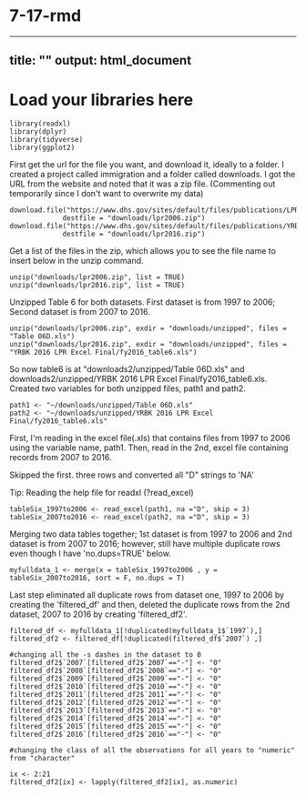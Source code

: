 # 7-17-rmd

---
title: ""
output: html_document
---

# Load your libraries here

```{r}
library(readxl)
library(dplyr)
library(tidyverse)
library(ggplot2)
```

First get the url for the file you want, and download it, ideally to a folder. I created a project called immigration and a folder called downloads. I got the URL from the website and noted that it was a zip file. (Commenting out temporarily since I don't want to overwrite my data)

```{r}
download.file("https://www.dhs.gov/sites/default/files/publications/LPR2006_0.zip",
             destfile = "downloads/lpr2006.zip")
download.file("https://www.dhs.gov/sites/default/files/publications/YRBK%202016%20LPR%20Excel%20Final_0.zip",
             destfile = "downloads/lpr2016.zip")
```


Get a list of the files in the zip, which allows you to see the file name to insert below in the unzip command.

```{r}
unzip("downloads/lpr2006.zip", list = TRUE)
unzip("downloads/lpr2016.zip", list = TRUE)
```

Unzipped Table 6 for both datasets.  First dataset is from 1997 to 2006; Second dataset is from 2007 to 2016.

```{r}
unzip("downloads/lpr2006.zip", exdir = "downloads/unzipped", files = "Table 06D.xls")
unzip("downloads/lpr2016.zip", exdir = "downloads/unzipped", files = "YRBK 2016 LPR Excel Final/fy2016_table6.xls")

```

So now table6 is at "downloads2/unzipped/Table 06D.xls" and downloads2/unzipped/YRBK 2016 LPR Excel Final/fy2016_table6.xls. Created two variables for both unzipped files, path1 and path2.

```{r}
path1 <- "~/downloads/unzipped/Table 06D.xls"
path2 <- "~/downloads/unzipped/YRBK 2016 LPR Excel Final/fy2016_table6.xls"

```

First, I'm reading in the excel file(.xls) that contains files from 1997 to 2006 using the variable name, path1. Then, read in the 2nd, excel file containing records from 2007 to 2016.

Skipped the first. three rows and converted all "D" strings to 'NA'

Tip: Reading the help file for readxl (?read_excel)

```{r}
tableSix_1997to2006 <- read_excel(path1, na ="D", skip = 3)
tableSix_2007to2016 <- read_excel(path2, na ="D", skip = 3)

```

Merging two data tables together; 1st dataset is from 1997 to 2006 and 2nd dataset is from 2007 to 2016; however, still have multiple duplicate rows even though I have 'no.dups=TRUE' below.


```{r}
myfulldata_1 <- merge(x = tableSix_1997to2006 , y = tableSix_2007to2016, sort = F, no.dups = T)

```

Last step eliminated all duplicate rows from dataset one, 1997 to 2006 by creating the 'filtered_df' and then, deleted the duplicate rows from the 2nd dataset, 2007 to 2016 by creating 'filtered_df2'.

```{r}
filtered_df <- myfulldata_1[!duplicated(myfulldata_1$`1997`),]
filtered_df2 <- filtered_df[!duplicated(filtered_df$`2007`) ,]

#changing all the -s dashes in the dataset to 0
filtered_df2$`2007`[filtered_df2$`2007`=="-"] <- "0"
filtered_df2$`2008`[filtered_df2$`2008`=="-"] <- "0"
filtered_df2$`2009`[filtered_df2$`2009`=="-"] <- "0"
filtered_df2$`2010`[filtered_df2$`2010`=="-"] <- "0"
filtered_df2$`2011`[filtered_df2$`2011`=="-"] <- "0"
filtered_df2$`2012`[filtered_df2$`2012`=="-"] <- "0"
filtered_df2$`2013`[filtered_df2$`2013`=="-"] <- "0"
filtered_df2$`2014`[filtered_df2$`2014`=="-"] <- "0"
filtered_df2$`2015`[filtered_df2$`2015`=="-"] <- "0"
filtered_df2$`2016`[filtered_df2$`2016`=="-"] <- "0"
 
#changing the class of all the observations for all years to "numeric" from "character"

ix <- 2:21
filtered_df2[ix] <- lapply(filtered_df2[ix], as.numeric)

